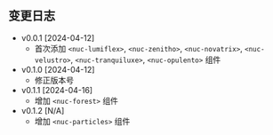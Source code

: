 ## 变更日志

- v0.0.1 [2024-04-12]
  - 首次添加 `<nuc-lumiflex>`, `<nuc-zenitho>`, `<nuc-novatrix>`, `<nuc-velustro>`, `<nuc-tranquiluxe>`, `<nuc-opulento>` 组件
- v0.1.0 [2024-04-12]
  - 修正版本号
- v0.1.1 [2024-04-16]
  - 增加 `<nuc-forest>` 组件
- v0.1.2 [N/A]
  - 增加 `<nuc-particles>` 组件
